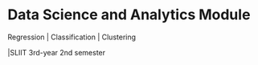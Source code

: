 # Data Science and Analytics Module
Regression | Classification | Clustering 

|SLIIT 3rd-year 2nd semester
